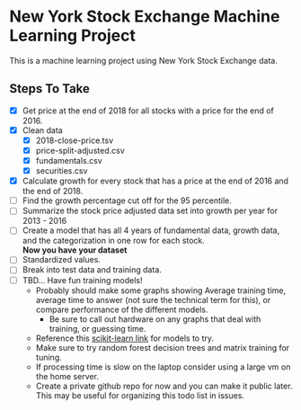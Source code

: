 # New York Stock Exchange Machine Learning Project
This is a machine learning project using New York Stock Exchange data.

## Steps To Take
- [x] Get price at the end of 2018 for all stocks with a price for the end of 2016. 
- [x] Clean data
    - [x] 2018-close-price.tsv
    - [x] price-split-adjusted.csv
    - [x] fundamentals.csv
    - [x] securities.csv
- [x] Calculate growth for every stock that has a price at the end of 2016 and the end of 2018.
- [ ] Find the growth percentage cut off for the 95 percentile.
- [ ] Summarize the stock price adjusted data set into growth per year for 2013 - 2016
- [ ] Create a model that has all 4 years of fundamental data, growth data, and the categorization in one row for each stock.  
**Now you have your dataset**
- [ ] Standardized values.
- [ ] Break into test data and training data.
- [ ] TBD... Have fun training models!
    - Probably should make some graphs showing Average training time, average time to answer (not sure the technical term for this), or compare performance of the different models.
        - Be sure to call out hardware on any graphs that deal with training, or guessing time.
    - Reference this [scikit-learn link](https://scikit-learn.org/stable/tutorial/machine_learning_map/index.html) for models to try.
    - Make sure to try random forest decision trees and matrix training for tuning.
    - If processing time is slow on the laptop consider using a large vm on the home server.
    - Create a private github repo for now and you can make it public later. This may be useful for organizing this todo list in issues.